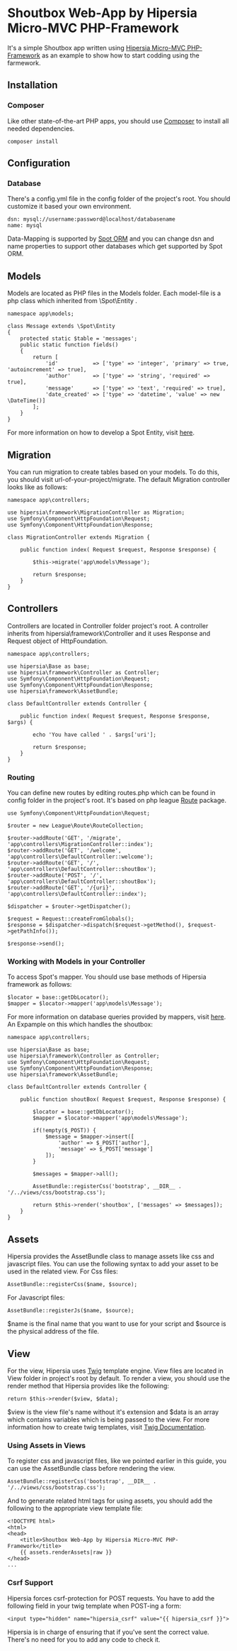 # Shoutbox Web-App by Hipersia Micro-MVC PHP-Framework
It's a simple Shoutbox app written using [Hipersia Micro-MVC PHP-Framework](https://github.com/Amirhb/hipersia "Hipersia Micro-MVC PHP-Framework") as an example to show how to start codding using the farmework.
## Installation
### Composer
Like other state-of-the-art PHP apps, you should use [Composer](https://getcomposer.org/download/ "Composer") to install all needed dependencies.
```
composer install
```
## Configuration
### Database
There's a config.yml file in the config folder of the project's root. You should customize it based your own environment.
```
dsn: mysql://username:password@localhost/databasename
name: mysql
```
Data-Mapping is supported by [Spot ORM](http://phpdatamapper.com "Spot ORM") and you can change dsn and name properties to support other databases which get supported by Spot ORM.
## Models
Models are located as PHP files in the Models folder. Each model-file is a php class which inherited from \Spot\Entity .
```
namespace app\models;

class Message extends \Spot\Entity
{
    protected static $table = 'messages';
    public static function fields()
    {
        return [
            'id'           => ['type' => 'integer', 'primary' => true, 'autoincrement' => true],
            'author'       => ['type' => 'string', 'required' => true],
            'message'      => ['type' => 'text', 'required' => true],
            'date_created' => ['type' => 'datetime', 'value' => new \DateTime()]
        ];
    }
}
```
For more information on how to develop a Spot Entity, visit [here](http://phpdatamapper.com/docs/entities/ "Working With Entities").
## Migration
You can run migration to create tables based on your models. To do this, you should visit url-of-your-project/migrate.
The default Migration controller looks like as follows:
```
namespace app\controllers;

use hipersia\framework\MigrationController as Migration;
use Symfony\Component\HttpFoundation\Request;
use Symfony\Component\HttpFoundation\Response;

class MigrationController extends Migration {

    public function index( Request $request, Response $response) {

        $this->migrate('app\models\Message');

        return $response;
    }
}
```
## Controllers
Controllers are located in Controller folder project's root. A controller inherits from hipersia\framework\Controller and it uses Response and Request object of HttpFoundation.
```
namespace app\controllers;

use hipersia\Base as base;
use hipersia\framework\Controller as Controller;
use Symfony\Component\HttpFoundation\Request;
use Symfony\Component\HttpFoundation\Response;
use hipersia\framework\AssetBundle;

class DefaultController extends Controller {

    public function index( Request $request, Response $response, $args) {

        echo 'You have called ' . $args['uri'];

        return $response;
    }
}
```
### Routing
You can define new routes by editing routes.php which can be found in config folder in the project's root. It's based on php league [Route](http://route.thephpleague.com "Route") package.
```
use Symfony\Component\HttpFoundation\Request;

$router = new League\Route\RouteCollection;

$router->addRoute('GET', '/migrate', 'app\controllers\MigrationController::index');
$router->addRoute('GET', '/welcome', 'app\controllers\DefaultController::welcome');
$router->addRoute('GET', '/', 'app\controllers\DefaultController::shoutBox');
$router->addRoute('POST', '/', 'app\controllers\DefaultController::shoutBox');
$router->addRoute('GET', '/{uri}', 'app\controllers\DefaultController::index');

$dispatcher = $router->getDispatcher();

$request = Request::createFromGlobals();
$response = $dispatcher->dispatch($request->getMethod(), $request->getPathInfo());

$response->send();
```
### Working with Models in your Controller
To access Spot's mapper. You should use base methods of Hipersia framework as follows:
```
$locator = base::getDbLocator();
$mapper = $locator->mapper('app\models\Message');
```
For more information on database queries provided by mappers, visit [here](http://phpdatamapper.com/docs/queries "Queries With Spot").
An Expample on this which handles the shoutbox:
```
namespace app\controllers;

use hipersia\Base as base;
use hipersia\framework\Controller as Controller;
use Symfony\Component\HttpFoundation\Request;
use Symfony\Component\HttpFoundation\Response;
use hipersia\framework\AssetBundle;

class DefaultController extends Controller {

    public function shoutBox( Request $request, Response $response) {

        $locator = base::getDbLocator();
        $mapper = $locator->mapper('app\models\Message');

        if(!empty($_POST)) {
            $message = $mapper->insert([
                'author' => $_POST['author'],
                'message' => $_POST['message']
            ]);
        }

        $messages = $mapper->all();

        AssetBundle::registerCss('bootstrap', __DIR__ . '/../views/css/bootstrap.css');

        return $this->render('shoutbox', ['messages' => $messages]);
    }
}
```
## Assets
Hipersia provides the AssetBundle class to manage assets like css and javascript files. You can use the following syntax to add your asset to be used in the related view.
For Css files:
```
AssetBundle::registerCss($name, $source);
```
For Javascript files:
```
AssetBundle::registerJs($name, $source);
```
$name is the final name that you want to use for your script and $source is the physical address of the file.
## View
For the view, Hipersia uses [Twig](http://twig.sensiolabs.org/ "Twig") template engine. View files are located in View folder in project's root by default.
To render a view, you should use the render method that Hipersia provides like the following:
```
return $this->render($view, $data);
```
$view is the view file's name without it's extension and $data is an array which contains variables which is being passed to the view.
For more information how to create twig templates, visit [Twig Documentation](http://twig.sensiolabs.org/documentation "Twig Documentation").
### Using Assets in Views
To register css and javascript files, like we pointed earlier in this guide, you can use the AssetBundle class before rendering the view.
```
AssetBundle::registerCss('bootstrap', __DIR__ . '/../views/css/bootstrap.css');
```
And to generate related html tags for using assets, you should add the following to the appropriate view template file:
```
<!DOCTYPE html>
<html>
<head>
    <title>Shoutbox Web-App by Hipersia Micro-MVC PHP-Framework</title>
    {{ assets.renderAssets|raw }}
</head>
...
```
### Csrf Support
Hipersia forces csrf-protection for POST requests. You have to add the following field in your twig template when POST-ing a form:
```
<input type="hidden" name="hipersia_csrf" value="{{ hipersia_csrf }}">
```
Hipersia is in charge of ensuring that if you've sent the correct value. There's no need for you to add any code to check it.
